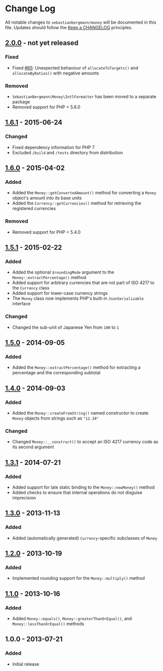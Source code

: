 # Change Log

All notable changes to `sebastianbergmann/money` will be documented in this file. Updates should follow the [Keep a CHANGELOG](http://keepachangelog.com/) principles.

## [2.0.0] - not yet released

### Fixed

* Fixed [#65](https://github.com/sebastianbergmann/money/issues/65): Unexpected behaviour of `allocateToTargets()` and `allocateByRatios()` with negative amounts

### Removed
* `SebastianBergmann\Money\IntlFormatter` has been moved to a separate package
* Removed support for PHP < 5.6.0

## [1.6.1] - 2015-06-24

### Changed
* Fixed dependency information for PHP 7
* Excluded `/build` and `/tests` directory from distribution

## [1.6.0] - 2015-04-02

### Added
* Added the `Money::getConvertedAmount()` method for converting a `Money` object's amount into its base units
* Added the `Currency::getCurrencies()` method for retrieving the registered currencies

### Removed
* Removed support for PHP < 5.4.0

## [1.5.1] - 2015-02-22

### Added
* Added the optional `$roundingMode` argument to the `Money::extractPercentage()` method
* Added support for arbitrary currencies that are not part of ISO 4217 to the `Currency` class
* Added support for lower-case currency strings
* The `Money` class now implements PHP's built-in `JsonSerializable` interface

### Changed
* Changed the sub-unit of Japanese Yen from `100` to `1`

## [1.5.0] - 2014-09-05

### Added
* Added the `Money::extractPercentage()` method for extracting a percentage and the corresponding subtotal

## [1.4.0] - 2014-09-03

### Added
* Added the `Money::createFromString()` named constructor to create `Money` objects from strings such as `"12.34"`

### Changed
* Changed `Money::__construct()` to accept an ISO 4217 currency code as its second argument

## [1.3.1] - 2014-07-21

### Added
* Added support for late static binding to the `Money::newMoney()` method
* Added checks to ensure that internal operations do not disguise imprecision

## [1.3.0] - 2013-11-13

### Added
* Added (automatically generated) `Currency`-specific subclasses of `Money`

## [1.2.0] - 2013-10-19

### Added
* Implemented rounding support for the `Money::multiply()` method

## [1.1.0] - 2013-10-16

### Added
* Added `Money::equals()`, `Money::greaterThanOrEqual()`, and `Money::lessThanOrEqual()` methods

## 1.0.0 - 2013-07-21

### Added
* Initial release

[2.0.0]: https://github.com/sebastianbergmann/money/compare/v1.6.1...HEAD
[1.6.1]: https://github.com/sebastianbergmann/money/compare/v1.6.0...v1.6.1
[1.6.0]: https://github.com/sebastianbergmann/money/compare/v1.5.1...v1.6.0
[1.5.1]: https://github.com/sebastianbergmann/money/compare/v1.5.0...v1.5.1
[1.5.0]: https://github.com/sebastianbergmann/money/compare/v1.4.0...v1.5.0
[1.4.0]: https://github.com/sebastianbergmann/money/compare/v1.3.1...v1.4.0
[1.3.1]: https://github.com/sebastianbergmann/money/compare/v1.3.0...v1.3.1
[1.3.0]: https://github.com/sebastianbergmann/money/compare/v1.2.0...v1.3.0
[1.2.0]: https://github.com/sebastianbergmann/money/compare/v1.1.0...v1.2.0
[1.1.0]: https://github.com/sebastianbergmann/money/compare/v1.0.0...v1.1.0


